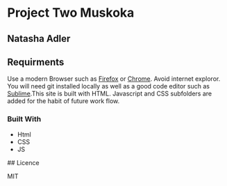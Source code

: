 # Project Two Muskoka
## Natasha Adler

## Requirments 

Use a modern Browser such as [Firefox](https://www.mozilla.org/en-CA/firefox/new/) or [Chrome](https://www.google.ca/chrome/?brand=CHBD&gclsrc=aw.ds&&gclid=CjwKCAjw29vsBRAuEiwA9s-0B6zIdw5_qV4ETvbcN4042nlkfk9YggWT_DI1vM4UH4vWB2I0pdWUdhoCBWoQAvD_BwE). Avoid internet exploror. You will need git installed locally as well as a good code editor such as [Sublime](https://www.sublimetext.com).This site is built with HTML. Javascript and CSS subfolders are added for the habit of future work flow. 

### Built With

<ul>
	<li>Html</li>
	<li>CSS</li>
	<li>JS</li>
</ul>
## Licence

MIT
